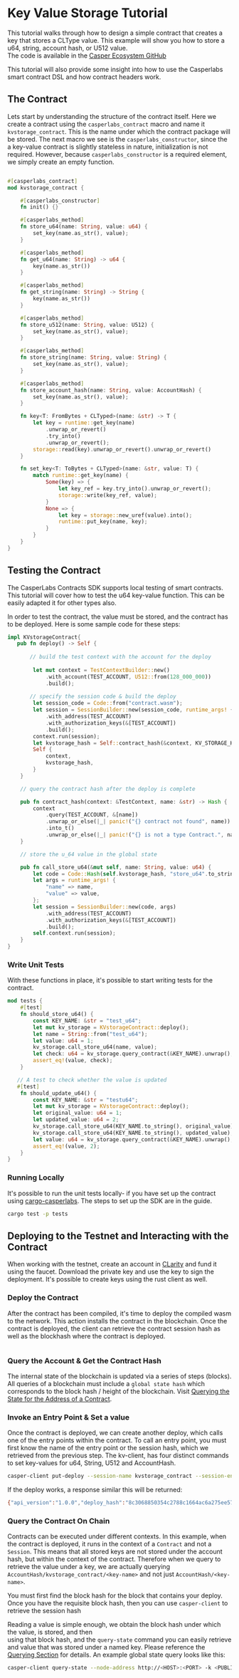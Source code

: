 # Key Value Storage Tutorial

This tutorial walks through how to design a simple contract that creates a key that stores a CLType value. 
This example will show you how to store a u64, string, account hash, or U512 value.  
The code is available in the [Casper Ecosystem GitHub](https://github.com/casper-ecosystem/kv-storage-contract)

This tutorial will also provide some insight into how to use the Casperlabs smart contract DSL and how contract headers work.

## The Contract
Lets start by understanding the structure of the contract itself. Here we create a contract using the `casperlabs_contract` macro and name it `kvstorage_contract`.
This is the name under which the contract package will be stored. The next macro we see is the `casperlabs_constructor`, 
since the a key-value contract is slightly stateless in nature, initialization is not required. 
However, because `casperlabs_constructor` is a required element, we simply create an empty function.

```rust

#[casperlabs_contract]
mod kvstorage_contract {

    #[casperlabs_constructor]
    fn init() {}

    #[casperlabs_method]
    fn store_u64(name: String, value: u64) {
        set_key(name.as_str(), value);
    }

    #[casperlabs_method]
    fn get_u64(name: String) -> u64 {
        key(name.as_str())
    }

    #[casperlabs_method]
    fn get_string(name: String) -> String {
        key(name.as_str())
    }

    #[casperlabs_method]
    fn store_u512(name: String, value: U512) {
        set_key(name.as_str(), value);
    }

    #[casperlabs_method]
    fn store_string(name: String, value: String) {
        set_key(name.as_str(), value);
    }

    #[casperlabs_method]
    fn store_account_hash(name: String, value: AccountHash) {
        set_key(name.as_str(), value);
    }

    fn key<T: FromBytes + CLTyped>(name: &str) -> T {
        let key = runtime::get_key(name)
            .unwrap_or_revert()
            .try_into()
            .unwrap_or_revert();
        storage::read(key).unwrap_or_revert().unwrap_or_revert()
    }

    fn set_key<T: ToBytes + CLTyped>(name: &str, value: T) {
        match runtime::get_key(name) {
            Some(key) => {
                let key_ref = key.try_into().unwrap_or_revert();
                storage::write(key_ref, value);
            }
            None => {
                let key = storage::new_uref(value).into();
                runtime::put_key(name, key);
            }
        }
    }
}
```

## Testing the Contract

The CasperLabs Contracts SDK supports local testing of smart contracts. This tutorial will cover how to test the u64 key-value function. 
This can be easily adapted it for other types also.

In order to test the contract, the value must be stored, and the contract has to be deployed.
Here is some sample code for these steps:

```rust
impl KVstorageContract{
   pub fn deploy() -> Self {
   
       // build the test context with the account for the deploy
   
        let mut context = TestContextBuilder::new()
            .with_account(TEST_ACCOUNT, U512::from(128_000_000))
            .build();
            
       // specify the session code & build the deploy         
        let session_code = Code::from("contract.wasm");
        let session = SessionBuilder::new(session_code, runtime_args! {})
            .with_address(TEST_ACCOUNT)
            .with_authorization_keys(&[TEST_ACCOUNT])
            .build();
        context.run(session);
        let kvstorage_hash = Self::contract_hash(&context, KV_STORAGE_HASH);
        Self {
            context,
            kvstorage_hash,
        }
    }

    // query the contract hash after the deploy is complete

    pub fn contract_hash(context: &TestContext, name: &str) -> Hash {
        context
            .query(TEST_ACCOUNT, &[name])
            .unwrap_or_else(|_| panic!("{} contract not found", name))
            .into_t()
            .unwrap_or_else(|_| panic!("{} is not a type Contract.", name))
    }

    // store the u_64 value in the global state

    pub fn call_store_u64(&mut self, name: String, value: u64) {
        let code = Code::Hash(self.kvstorage_hash, "store_u64".to_string());
        let args = runtime_args! {
            "name" => name,
            "value" => value,
        };
        let session = SessionBuilder::new(code, args)
            .with_address(TEST_ACCOUNT)
            .with_authorization_keys(&[TEST_ACCOUNT])
            .build();
        self.context.run(session);
    }
}
```

### Write Unit Tests
With these functions in place, it's possible to start writing tests for the contract.

```rust
mod tests {
    #[test]
    fn should_store_u64() {
        const KEY_NAME: &str = "test_u64";
        let mut kv_storage = KVstorageContract::deploy();
        let name = String::from("test_u64");
        let value: u64 = 1;
        kv_storage.call_store_u64(name, value);
        let check: u64 = kv_storage.query_contract(&KEY_NAME).unwrap();
        assert_eq!(value, check);
    }

   // A test to check whether the value is updated
   #[test]
    fn should_update_u64() {
        const KEY_NAME: &str = "testu64";
        let mut kv_storage = KVstorageContract::deploy();
        let original_value: u64 = 1;
        let updated_value: u64 = 2;
        kv_storage.call_store_u64(KEY_NAME.to_string(), original_value);
        kv_storage.call_store_u64(KEY_NAME.to_string(), updated_value);
        let value: u64 = kv_storage.query_contract(&KEY_NAME).unwrap();
        assert_eq!(value, 2);
    }
}
```

### Running Locally

It's possible to run the unit tests locally- if you have set up the contract using [cargo-casperlabs](https://crates.io/cargo-casperlabs).
The steps to set up the SDK are in the guide. 

```bash
cargo test -p tests
```

## Deploying to the Testnet and Interacting with the Contract
When working with the testnet, create an account in [CLarity](https://clarity.casperlabs.io) and fund it using the faucet. Download the private key and use the key to sign the deployment. It's possible to create keys using the rust client as well.


### Deploy the Contract
After the contract has been compiled, it's time to deploy the compiled wasm to the network. This action installs the contract in the blockchain.
Once the contract is deployed, the client can retrieve the contract session hash as well as the blockhash where the contract is deployed.

```casper-client put-deploy --chain-name <CHAIN-NAME> --node-address http://<HOST>:<PORT> --secret-key /home/keys/secretkey.pem --session-path  $HOME/kv-storage-contract/target/wasm32-unknown-unknown/release/contract.wasm  --payment-amount 1000000000000
```

### Query the Account & Get the Contract Hash
The internal state of the blockchain is updated via a series of steps (blocks). All queries of a blockchain must include a `global state hash` which corresponds to the block hash / height of the blockchain.  Visit [Querying the State for the Address of a Contract](https://docs.casperlabs.io/en/latest/dapp-dev-guide/querying.html).


### Invoke an Entry Point & Set a value

Once the contract is deployed, we can create another deploy, which calls one of the entry points within the contract. 
To call an entry point, you must first know the name of the entry point or  the session hash, which we retrieved from the previous step. 
The kv-client, has four distinct commands to set key-values for u64, String, U512 and AccountHash.

```bash
casper-client put-deploy --session-name kvstorage_contract --session-entry-point store-string --session-arg=name:"string=`test`" --payment-amount 100000000000 --chain-name <CHAIN-NAME> --node-address http://<HOST>:<PORT> --secret-key /home/keys/secretkey.pem 
```
If the deploy works, a response similar this will be returned:
```bash
{"api_version":"1.0.0","deploy_hash":"8c3068850354c2788c1664ac6a275ee575c8823676b4308851b7b3e1fe4e3dcc"}
```

### Query the Contract On Chain
Contracts can be executed under different contexts. In this example, 
when the contract is deployed, it runs in the context of a `Contract` and not a ` Session`. 
This means that all stored keys are not stored under the account hash, but within the context of the contract. 
Therefore when we query to retrieve the value under a key, we are actually querying 
`AccountHash/kvstorage_contract/<key-name>` and not just `AccountHash/<key-name>`. 

You must first find the block hash for the block that contains your deploy.
Once you have the requisite block hash, then you can use `casper-client` to retrieve the session hash

Reading a value is simple enough, we obtain the block hash under which the value, is stored, and then  
using that block hash, and the `query-state` command you can easily retrieve and value that was stored under a named key.
Please reference the [Querying Section](https://docs.casperlabs.io/en/latest/dapp-dev-guide/querying.html) for details.
An example global state query looks like this:

```bash
casper-client query-state --node-address http://<HOST>:<PORT> -k <PUBLIC_KEY_AS_HEX> -g GLOBAL_STATE_HASH | jq -r

```
